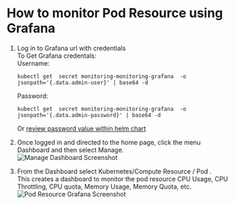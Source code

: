 # How to monitor Pod Resource using Grafana

1. Log in to Grafana url with credentials \
    To Get Grafana credentals: \
    Username:
    ```
    kubectl get  secret monitoring-monitoring-grafana  -o jsonpath='{.data.admin-user}' | base64 -d
    ```
    Password:
    ```
    kubectl get  secret monitoring-monitoring-grafana  -o jsonpath='{.data.admin-password}' | base64 -d
    ```
    Or [review password value within helm chart](https://repo1.dso.mil/platform-one/big-bang/apps/core/monitoring/-/blob/main/chart/values.yaml#L708)

2.  Once logged in and directed to the home page, click  the menu Dashboard and then select  Manage. \
     ![Manage Dashboard Screenshot](grafana-dashboard-manage.webarchive)
3.  From the Dashboard  select Kubernetes/Compute Resource / Pod . \
     This creates a dashboard to monitor the pod resource CPU Usage, CPU Throttling, CPU quota, Memory Usage, Memory Quota, etc. \
     ![Pod Resource Grafana Screenshot](grafana-dashboard.webarchive)


